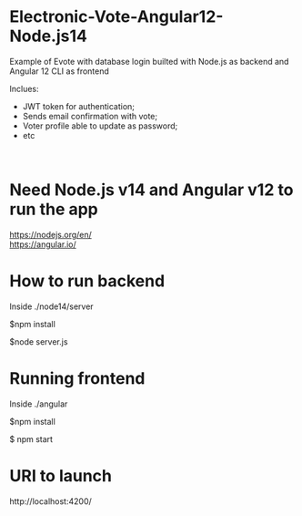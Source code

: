 # Electronic-Vote-Angular12-Node.js14

Example of Evote with database login builted with Node.js as backend and Angular 12 CLI as frontend

Inclues: 
* JWT token for authentication;
* Sends email confirmation with vote;
* Voter profile able to update as password;
* etc


<img src="https://github.com/raOliveiraGitHub/Electronic-Vote-Angular12-Node.js14/blob/main/evote1.PNG" alt=""/>
<img src="https://github.com/raOliveiraGitHub/Electronic-Vote-Angular12-Node.js14/blob/main/evote2.PNG" alt=""/>
<img src="https://github.com/raOliveiraGitHub/Electronic-Vote-Angular12-Node.js14/blob/main/profile.PNG" alt=""/>
<img src="https://github.com/raOliveiraGitHub/Electronic-Vote-Angular12-Node.js14/blob/main/profile2.PNG" alt=""/>

# Need Node.js v14 and Angular v12 to run the app
https://nodejs.org/en/<br>
https://angular.io/

# How to run backend
Inside ./node14/server

$npm install

$node server.js

# Running frontend
Inside ./angular

$npm install

$ npm start

# URI to launch
http://localhost:4200/ 
